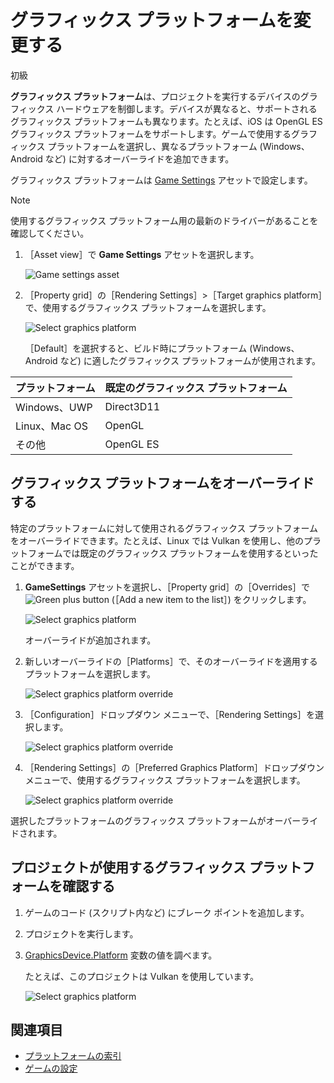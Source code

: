 # グラフィックス プラットフォームを変更する

<span class="label label-doc-level">初級</span>

**グラフィックス プラットフォーム**は、プロジェクトを実行するデバイスのグラフィックス ハードウェアを制御します。デバイスが異なると、サポートされるグラフィックス プラットフォームも異なります。たとえば、iOS は OpenGL ES グラフィックス プラットフォームをサポートします。ゲームで使用するグラフィックス プラットフォームを選択し、異なるプラットフォーム (Windows、Android など) に対するオーバーライドを追加できます。

グラフィックス プラットフォームは [Game Settings](../game-studio/game-settings.md) アセットで設定します。

> [!NOTE]
> 使用するグラフィックス プラットフォーム用の最新のドライバーがあることを確認してください。

1. ［Asset view］で **Game Settings** アセットを選択します。

    ![Game settings asset](media/games-settings-asset.png)

2. ［Property grid］の［Rendering Settings］>［Target graphics platform］で、使用するグラフィックス プラットフォームを選択します。

    ![Select graphics platform](media/change-graphics-platform.png)

   ［Default］を選択すると、ビルド時にプラットフォーム (Windows、Android など) に適したグラフィックス プラットフォームが使用されます。

| プラットフォーム      | 既定のグラフィックス プラットフォーム |
|---------------|---------------------------|
| Windows、UWP  | Direct3D11                |
| Linux、Mac OS | OpenGL                    |
| その他         | OpenGL ES                 |

## グラフィックス プラットフォームをオーバーライドする

特定のプラットフォームに対して使用されるグラフィックス プラットフォームをオーバーライドできます。たとえば、Linux では Vulkan を使用し、他のプラットフォームでは既定のグラフィックス プラットフォームを使用するといったことができます。

1. **GameSettings** アセットを選択し、［Property grid］の［Overrides］で ![Green plus button](~/manual/game-studio/media/green-plus-icon.png) (［Add a new item to the list］) をクリックします。

    ![Select graphics platform](media/add-override.png)

    オーバーライドが追加されます。

2. 新しいオーバーライドの［Platforms］で、そのオーバーライドを適用するプラットフォームを選択します。

    ![Select graphics platform override](media/select-override-platform.png)

3. ［Configuration］ドロップダウン メニューで、［Rendering Settings］を選択します。

    ![Select graphics platform override](media/select-override-configuration.png)

4. ［Rendering Settings］の［Preferred Graphics Platform］ドロップダウン メニューで、使用するグラフィックス プラットフォームを選択します。

    ![Select graphics platform override](media/select-override-graphics-platform.png)

選択したプラットフォームのグラフィックス プラットフォームがオーバーライドされます。

## プロジェクトが使用するグラフィックス プラットフォームを確認する

1. ゲームのコード (スクリプト内など) にブレーク ポイントを追加します。
2. プロジェクトを実行します。
3. [GraphicsDevice.Platform](xref:Xenko.Graphics.GraphicsDevice.Platform) 変数の値を調べます。

    たとえば、このプロジェクトは Vulkan を使用しています。

    ![Select graphics platform](media/check-platform-at-runtime.png)

## 関連項目

* [プラットフォームの索引](index.md)
* [ゲームの設定](../game-studio/game-settings.md)
